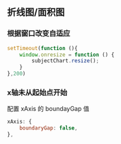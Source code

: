 ## 折线图/面积图

### 根据窗口改变自适应

```js
setTimeout(function (){
    window.onresize = function () {
        subjectChart.resize();
    }
},200)
```

### x轴未从起始点开始

配置 xAxis 的 boundayGap 值

```js
xAxis: {
	boundaryGap: false,
},
```

